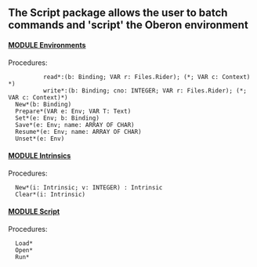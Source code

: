 ## The Script package allows the user to batch commands and 'script' the Oberon environment


#### [MODULE Environments](https://github.com/io-core/Script/blob/main/Environments.Mod)
Procedures:
```
          read*:(b: Binding; VAR r: Files.Rider); (*; VAR c: Context) *)
          write*:(b: Binding; cno: INTEGER; VAR r: Files.Rider); (*; VAR c: Context)*)
  New*(b: Binding)
  Prepare*(VAR e: Env; VAR T: Text)
  Set*(e: Env; b: Binding)
  Save*(e: Env; name: ARRAY OF CHAR)
  Resume*(e: Env; name: ARRAY OF CHAR)
  Unset*(e: Env)
```

#### [MODULE Intrinsics](https://github.com/io-core/Script/blob/main/Intrinsics.Mod)
Procedures:
```
  New*(i: Intrinsic; v: INTEGER) : Intrinsic
  Clear*(i: Intrinsic)
```

#### [MODULE Script](https://github.com/io-core/Script/blob/main/Script.Mod)
Procedures:
```
  Load*
  Open*
  Run*
```
